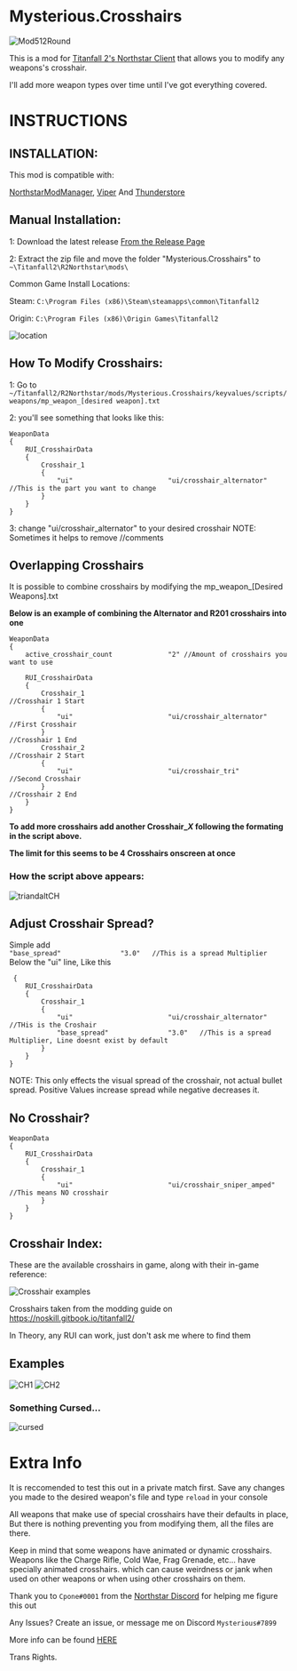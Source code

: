 # Mysterious.Crosshairs

![Mod512Round](https://user-images.githubusercontent.com/45333346/152405018-caa1be1b-f12e-42df-a62b-a7cff27a3142.png)


This is a mod for [Titanfall 2's Northstar Client](https://northstar.tf) that allows you to modify any weapons's crosshair.

I'll add more weapon types over time until I've got everything covered.

# INSTRUCTIONS

## INSTALLATION:

This mod is compatible with:

[NorthstarModManager](https://github.com/BigSpice/NorthStar-Mod-Manager-Ext-1), 
[Viper](https://github.com/0neGal/viper) And [Thunderstore](https://northstar.thunderstore.io/)

## Manual Installation:

1: Download the latest release [From the Release Page](https://github.com/MysteriousRSA/Custom.Crosshairs/releases)

2: Extract the zip file and move the folder "Mysterious.Crosshairs" to 
    `~\Titanfall2\R2Northstar\mods\`

Common Game Install Locations:

Steam: `C:\Program Files (x86)\Steam\steamapps\common\Titanfall2`

Origin: `C:\Program Files (x86)\Origin Games\Titanfall2` 

![location](https://user-images.githubusercontent.com/45333346/149657078-86db15a0-0ecc-4d53-9265-23d80a072cea.jpg)


## How To Modify Crosshairs:

1: Go to `~/Titanfall2/R2Northstar/mods/Mysterious.Crosshairs/keyvalues/scripts/weapons/mp_weapon_[desired weapon].txt`

2: you'll see something that looks like this:

    WeaponData
    {   
        RUI_CrosshairData
        {
            Crosshair_1 
            {
                "ui"                        "ui/crosshair_alternator" //This is the part you want to change
            }
        }
    }

3: change "ui/crosshair_alternator" to your desired crosshair
    NOTE: Sometimes it helps to remove //comments


## Overlapping Crosshairs

It is possible to combine crosshairs by modifying the mp_weapon_[Desired Weapons].txt 

**Below is an example of combining the Alternator and R201 crosshairs into one**

    WeaponData
    {
        active_crosshair_count              "2" //Amount of crosshairs you want to use

        RUI_CrosshairData
        {
            Crosshair_1                                                                     //Crosshair 1 Start
            {
                "ui"                        "ui/crosshair_alternator"   //First Crosshair
            }                                                                               //Crosshair 1 End
            Crosshair_2                                                                     //Crosshair 2 Start
            {
                "ui"                        "ui/crosshair_tri"          //Second Crosshair
            }                                                                               //Crosshair 2 End
        }
    }


**To add more crosshairs add another Crosshair_*X* following the formating in the script above.**

**The limit for this seems to be 4 Crosshairs onscreen at once**

### How the script above appears:

![triandaltCH](https://user-images.githubusercontent.com/45333346/149623038-64937ab7-bb0f-450c-ba92-97c625e715bf.png)


## Adjust Crosshair Spread?

Simple add  
``
        "base_spread"               "3.0"   //This is a spread Multiplier
``
Below the "ui" line, Like this

     {   
        RUI_CrosshairData
        {
            Crosshair_1 
            {
                "ui"                        "ui/crosshair_alternator" //THis is the Croshair
                "base_spread"               "3.0"   //This is a spread Multiplier, Line doesnt exist by default
            }
        }
    }

NOTE: This only effects the visual spread of the crosshair, not actual bullet spread. Positive Values increase spread while negative decreases it.

## No Crosshair?

    WeaponData
    {   
        RUI_CrosshairData
        {
            Crosshair_1 
            {
                "ui"                        "ui/crosshair_sniper_amped" //This means NO crosshair
            }
        }
    }

## Crosshair Index:

These are the available crosshairs in game, along with their in-game reference:

![Crosshair examples][crosshairs]

Crosshairs taken from the modding guide on https://noskill.gitbook.io/titanfall2/

In Theory, any RUI can work, just don't ask me where to find them



## Examples

![CH1](https://user-images.githubusercontent.com/45333346/149503054-45eb1fa5-5e89-4bf1-bf58-b58c1bfab94b.png)
![CH2](https://user-images.githubusercontent.com/45333346/149503085-154c05b8-4a76-4d03-80aa-fe67fba1bcb1.png)

### Something Cursed...

![cursed](https://user-images.githubusercontent.com/45333346/149503158-453c8879-df8d-45ca-845e-b5ef691c5566.png)

# Extra Info

It is reccomended to test this out in a private match first.
Save any changes you made to the desired weapon's file and type `reload` in your console

All weapons that make use of special crosshairs have their defaults in place, But there is nothing preventing you from modifying them, all the files are there.

Keep in mind that some weapons have animated or dynamic crosshairs.
Weapons like the Charge Rifle, Cold Wae, Frag Grenade, etc... have specially animated crosshairs. which can cause weirdness or jank when used on other weapons or when using other crosshairs on them.

Thank you to `Cpone#0001` from the [Northstar Discord](https://northstar.tf/discord) for helping me figure this out

Any Issues? Create an issue, or message me on Discord `Mysterious#7899`


[//]: # ([crosshairs]: https://github.com/MysteriousRSA/Custom.Crosshairs/raw/main/assets/crosshairs.png "Crosshair examples")
[crosshairs]: https://github.com/Riccorbypro/Custom.Crosshairs/raw/main/assets/crosshairs.png "Crosshair examples"

More info can be found [HERE](https://youtu.be/dQw4w9WgXcQ)

Trans Rights.

